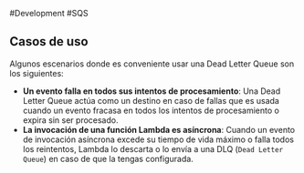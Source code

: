 #Development #SQS 

## Casos de uso
Algunos escenarios donde es conveniente usar una Dead Letter Queue son los siguientes:
- **Un evento falla en todos sus intentos de procesamiento**: Una Dead Letter Queue actúa como un destino en caso de fallas que es usada cuando un evento fracasa en todos los intentos de procesamiento o expira sin ser procesado.
- **La invocación de una función Lambda es asíncrona**: Cuando un evento de invocación asíncrona excede su tiempo de vida máximo o falla todos los reintentos, Lambda lo descarta o lo envía a una DLQ (`Dead Letter Queue`) en caso de que la tengas configurada.
